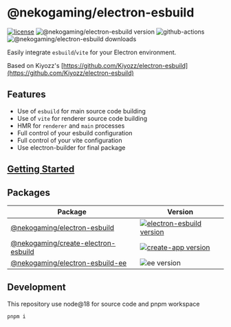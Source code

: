 # @nekogaming/electron-esbuild

[![license](https://img.shields.io/badge/license-MIT-blue.svg)](https://github.com/thakyZ/electron-esbuild/blob/HEAD/LICENSE)
![@nekogaming/electron-esbuild version](https://img.shields.io/npm/v/@nekogaming/electron-esbuild.svg?label=%20)
![github-actions](https://github.com/thakyZ/electron-esbuild/workflows/CI/badge.svg)
![@nekogaming/electron-esbuild downloads](https://img.shields.io/npm/dm/@nekogaming/electron-esbuild.svg)

Easily integrate `esbuild`/`vite` for your Electron environment.

Based on Kiyozz's [https://github.com/Kiyozz/electron-esbuild](https://github.com/Kiyozz/electron-esbuild)

## Features

- Use of `esbuild` for main source code building
- Use of `vite` for renderer source code building
- HMR for `renderer` and `main` processes
- Full control of your esbuild configuration
- Full control of your vite configuration
- Use electron-builder for final package

## [Getting Started](packages/electron-esbuild/README.md)

## Packages

| Package                                                    | Version                                                                                                                                        |
| ---------------------------------------------------------- | ---------------------------------------------------------------------------------------------------------------------------------------------- |
| [@nekogaming/electron-esbuild](packages/electron-esbuild)  | [![electron-esbuild version](https://img.shields.io/npm/v/@nekogaming/electron-esbuild.svg?label=%20)](packages/electron-esbuild/CHANGELOG.md) |
| [@nekogaming/create-electron-esbuild](packages/create-app) | [![create-app version](https://img.shields.io/npm/v/@nekogaming/create-electron-esbuild.svg?label=%20)](packages/create-app/CHANGELOG.md)      |
| [@nekogaming/electron-esbuild-ee](packages/ee)             | ![ee version](https://img.shields.io/npm/v/@nekogaming/electron-esbuild-ee.svg?label=%20)                                                      |

## Development

This repository use node@18 for source code and pnpm workspace

```shell
pnpm i
```

